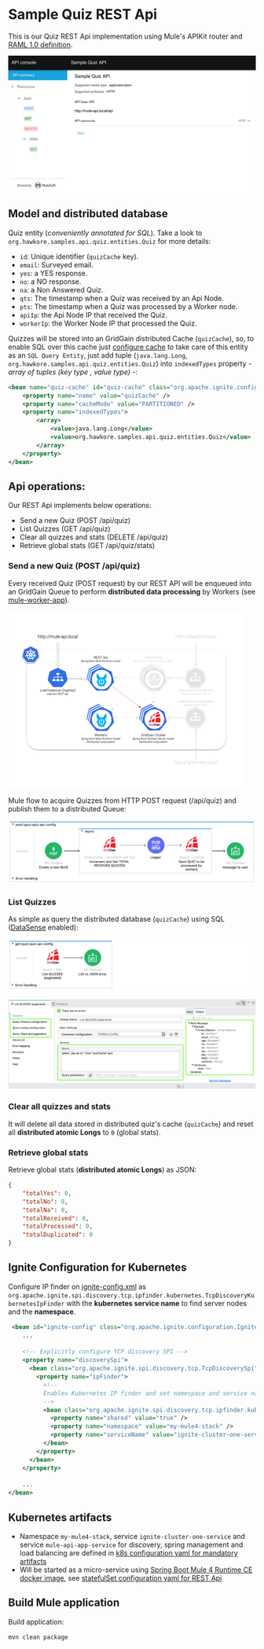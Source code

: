 # Sample Quiz REST Api

This is our Quiz REST Api implementation using Mule's APIKit router and [RAML 1.0 definition](./src/main/resources/api/quiz.raml). 

![sample-quiz-api](../docs/assets/sample-quiz-api.png)

## Model and distributed database
 
Quiz entity (_conveniently annotated for SQL_). Take a look to `org.hawkore.samples.api.quiz.entities.Quiz` for more details:
- `id`: Unique identifier (`quizCache` key).
- `email`: Surveyed email.
- `yes`: a YES response.
- `no`: a NO response.
- `na`: a Non Answered Quiz.
- `qts`: The timestamp when a Quiz was received by an Api Node.
- `pts`: The timestamp when a Quiz was processed by a Worker node.
- `apiIp`: the Api Node IP that received the Quiz. 
- `workerIp`: the Worker Node IP that processed the Quiz. 

Quizzes will be stored into an GridGain distributed Cache (`quizCache`), so, to enable SQL over this cache
just [configure cache](src/main/resources/ignite-config.xml) to take care of this entity as an `SQL Query Entity`, 
just add tuple (`java.lang.Long`, `org.hawkore.samples.api.quiz.entities.Quiz`) into `indexedTypes` property - _array of tuples (key type , value type)_ -:

```xml
<bean name="quiz-cache" id="quiz-cache" class="org.apache.ignite.configuration.CacheConfiguration">
    <property name="name" value="quizCache" />
    <property name="cacheMode" value="PARTITIONED" />
    <property name="indexedTypes">
        <array>
            <value>java.lang.Long</value>
            <value>org.hawkore.samples.api.quiz.entities.Quiz</value>
        </array>
    </property>
</bean>
```
## Api operations:

Our REST Api implements below operations:

- Send a new Quiz (POST /api/quiz)
- List Quizzes (GET /api/quiz)
- Clear all quizzes and stats (DELETE /api/quiz)
- Retrieve global stats (GET /api/quiz/stats)

### Send a new Quiz (POST /api/quiz)

Every received Quiz (POST request) by our REST API will be enqueued into an GridGain Queue to perform **distributed data processing** by Workers (see [mule-worker-app](../mule-worker-app/README.md)).

![kube-mule-ignite-api](../docs/assets/kube-mule-ignite-api.gif)

Mule flow to acquire Quizzes from HTTP POST request (/api/quiz) and publish them to a distributed Queue:

![mule-api-app-post-flow](../docs/assets/mule-api-app-post-flow.png)

### List Quizzes

As simple as query the distributed database (`quizCache`) using SQL ([DataSense](https://docs.mulesoft.com/studio/7.4/datasense-concept) enabled):

![mule-api-app-list-quizs-flow](../docs/assets/mule-api-app-list-quizs-flow.png)

![mule-api-app-list-quizs-query-config](../docs/assets/mule-api-app-list-quizs-query-config.png)

### Clear all quizzes and stats

It will delete all data stored in distributed quiz's cache (`quizCache`) and reset all **distributed atomic Longs** to `0` (global stats).

### Retrieve global stats

Retrieve global stats (**distributed atomic Longs**) as JSON:
```json
{
	"totalYes": 0,
	"totalNo": 0,
	"totalNa": 0,
	"totalReceived": 0,
	"totalProcessed": 0,
	"totalDuplicated": 0
}
```

## Ignite Configuration for Kubernetes

Configure IP finder on [ignite-config.xml](src/main/resources/ignite-config.xml) as `org.apache.ignite.spi.discovery.tcp.ipfinder.kubernetes.TcpDiscoveryKubernetesIpFinder` with the **kubernetes service name** to find server nodes and the **namespace**.

```xml
 <bean id="ignite-config" class="org.apache.ignite.configuration.IgniteConfiguration">
    ...

    <!-- Explicitly configure TCP discovery SPI -->
    <property name="discoverySpi">
      <bean class="org.apache.ignite.spi.discovery.tcp.TcpDiscoverySpi">
        <property name="ipFinder">
          <!--
          Enables Kubernetes IP finder and set namespace and service name (cluster) to find SERVER nodes.
          -->
          <bean class="org.apache.ignite.spi.discovery.tcp.ipfinder.kubernetes.TcpDiscoveryKubernetesIpFinder">
            <property name="shared" value="true" />
            <property name="namespace" value="my-mule4-stack" />
            <property name="serviceName" value="ignite-cluster-one-service" />
          </bean>
        </property>
      </bean>
    </property>

    ...
</bean>
```

## Kubernetes artifacts

- Namespace `my-mule4-stack`, service `ignite-cluster-one-service` and service `mule-api-app-service` for discovery, spring management and load balancing are defined in [k8s configuration yaml for mandatory artifacts](../kubernetes/1-mandatory.yaml)
- Will be started as a micro-service using [Spring Boot Mule 4 Runtime CE docker image](../spring-boot-mule4-runtime-ce/README.md), see  [statefulSet configuration yaml for REST Api](../kubernetes/6-statefulset-mule-api-app.yaml)

## Build Mule application

Build application:

```bash
mvn clean package
```
